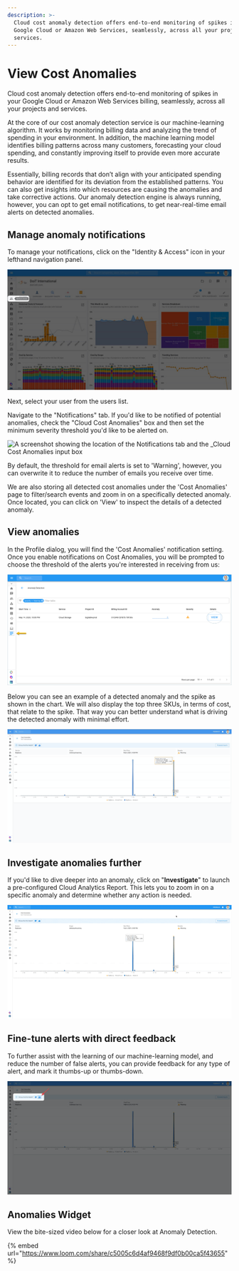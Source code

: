 ```yaml
---
description: >-
  Cloud cost anomaly detection offers end-to-end monitoring of spikes in your
  Google Cloud or Amazon Web Services, seamlessly, across all your projects and
  services.
---
```


# View Cost Anomalies

Cloud cost anomaly detection offers end-to-end monitoring of spikes in your Google Cloud or Amazon Web Services billing, seamlessly, across all your projects and services.

At the core of our cost anomaly detection service is our machine-learning algorithm. It works by monitoring billing data and analyzing the trend of spending in your environment. In addition, the machine learning model identifies billing patterns across many customers, forecasting your cloud spending, and constantly improving itself to provide even more accurate results.

Essentially, billing records that don’t align with your anticipated spending behavior are identified for its deviation from the established patterns. You can also get insights into which resources are causing the anomalies and take corrective actions. Our anomaly detection engine is always running, however, you can opt to get email notifications, to get near-real-time email alerts on detected anomalies.

## Manage anomaly notifications

To manage your notifications, click on the "Identity & Access" icon in your lefthand navigation panel.

![A screenshot showing the location of the Identity & Access icon](../.gitbook/assets/cleanshot-2021-07-26-at-10.47.01.jpg)

Next, select your user from the users list.

Navigate to the "Notifications" tab. If you'd like to be notified of potential anomalies, check the "Cloud Cost Anomalies" box and then set the minimum severity threshold you'd like to be alerted on.

![A screenshot showing the location of the Notifications tab and the \_Cloud
Cost Anomalies input
box](../.gitbook/assets/cleanshot-2021-07-26-at-10.50.02.jpg)

By default, the threshold for email alerts is set to 'Warning', however, you can overwrite it to reduce the number of emails you receive over time.

We are also storing all detected cost anomalies under the 'Cost Anomalies' page to filter/search events and zoom in on a specifically detected anomaly. Once located, you can click on 'View' to inspect the details of a detected anomaly.

## View anomalies

In the Profile dialog, you will find the 'Cost Anomalies' notification setting. Once you enable notifications on Cost Anomalies, you will be prompted to choose the threshold of the alerts you're interested in receiving from us:

![A screenshot showing the location of the Cost Anomalies menu item](../.gitbook/assets/anomaly-detect-page.png)

Below you can see an example of a detected anomaly and the spike as shown in the chart. We will also display the top three SKUs, in terms of cost, that relate to the spike. That way you can better understand what is driving the detected anomaly with minimal effort.

![A screenshot showing a detected anomaly](<../.gitbook/assets/image (10) (1).png>)

## Investigate anomalies further

If you'd like to dive deeper into an anomaly, click on "**Investigate**" to launch a pre-configured Cloud Analytics Report. This lets you to zoom in on a specific anomaly and determine whether any action is needed.

![A screenshot animation showing you how to zoom in on a specific anomaly](../.gitbook/assets/cleanshot-2021-03-05-at-09.54.49.gif)

## Fine-tune alerts with direct feedback

To further assist with the learning of our machine-learning model, and reduce the number of false alerts, you can provide feedback for any type of alert, and mark it thumbs-up or thumbs-down.

![A screenshot showing you the location of the feedback options](<../.gitbook/assets/image (15).png>)

## Anomalies Widget

View the bite-sized video below for a closer look at Anomaly Detection.

{% embed url="https://www.loom.com/share/c5005c6d4af9468f9df0b00ca5f43655" %}
